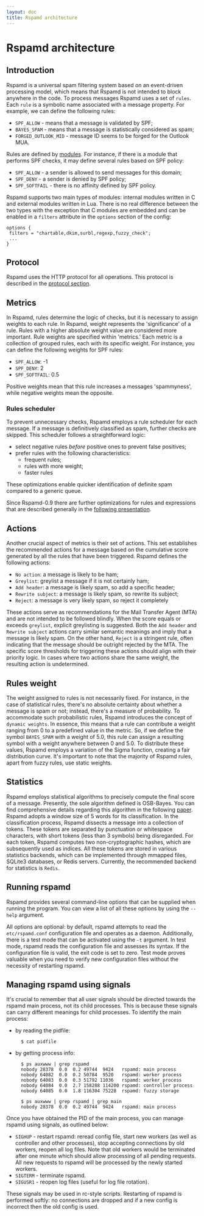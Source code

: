 ```yaml
---
layout: doc
title: Rspamd architecture
---
```

# Rspamd architecture

## Introduction

Rspamd is a universal spam filtering system based on an event-driven processing model, which means that Rspamd is not intended to block anywhere in the code. To process messages Rspamd uses a set of `rules`. Each `rule` is a symbolic name associated with a message property. For example, we can define the following rules:

- `SPF_ALLOW` - means that a message is validated by SPF;
- `BAYES_SPAM` - means that a message is statistically considered as spam;
- `FORGED_OUTLOOK_MID` - message ID seems to be forged for the Outlook MUA.

Rules are defined by [modules](../modules/). For instance, if there is a module that performs SPF checks, it may define several rules based on SPF policy:

- `SPF_ALLOW` - a sender is allowed to send messages for this domain;
- `SPF_DENY` - a sender is denied by SPF policy;
- `SPF_SOFTFAIL` - there is no affinity defined by SPF policy.

Rspamd supports two main types of modules: internal modules written in C and external modules written in Lua. There is no real difference between the two types with the exception that C modules are embedded and can be enabled in a `filters` attribute in the `options` section of the config:

~~~hcl
options {
 filters = "chartable,dkim,surbl,regexp,fuzzy_check";
 ...
}
~~~

## Protocol

Rspamd uses the HTTP protocol for all operations. This protocol is described in the [protocol section](protocol.html).

## Metrics

In Rspamd, rules determine the logic of checks, but it is necessary to assign weights to each rule. In Rspamd, weight represents the 'significance' of a rule. Rules with a higher absolute weight value are considered more important. Rule weights are specified within 'metrics.' Each metric is a collection of grouped rules, each with its specific weight. For instance, you can define the following weights for SPF rules:

- `SPF_ALLOW`: -1
- `SPF_DENY`: 2
- `SPF_SOFTFAIL`: 0.5

Positive weights mean that this rule increases a messages 'spammyness', while negative weights mean the opposite.

### Rules scheduler

To prevent unnecessary checks, Rspamd employs a rule scheduler for each message. If a message is definitively classified as spam, further checks are skipped. This scheduler follows a straightforward logic:

- select negative rules *before* positive ones to prevent false positives;
- prefer rules with the following characteristics:
  - frequent rules;
  - rules with more weight;
  - faster rules

These optimizations enable quicker identification of definite spam compared to a generic queue.

Since Rspamd-0.9 there are further optimizations for rules and expressions that are described generally in the [following presentation](https://highsecure.ru/ast-rspamd.pdf).

## Actions

Another crucial aspect of metrics is their set of actions. This set establishes the recommended actions for a message based on the cumulative score generated by all the rules that have been triggered. Rspamd defines the following actions:

- `No action`: a message is likely to be ham;
- `Greylist`: greylist a message if it is not certainly ham;
- `Add header`: a message is likely spam, so add a specific header;
- `Rewrite subject`: a message is likely spam, so rewrite its subject;
- `Reject`: a message is very likely spam, so reject it completely

These actions serve as recommendations for the Mail Transfer Agent (MTA) and are not intended to be followed blindly. When the score equals or exceeds `greylist`, explicit greylisting is suggested. Both the `Add header` and `Rewrite subject` actions carry similar semantic meanings and imply that a message is likely spam. On the other hand, `Reject` is a stringent rule, often indicating that the message should be outright rejected by the MTA. The specific score thresholds for triggering these actions should align with their priority logic. In cases where two actions share the same weight, the resulting action is undetermined.

## Rules weight

The weight assigned to rules is not necessarily fixed. For instance, in the case of statistical rules, there's no absolute certainty about whether a message is spam or not; instead, there's a measure of probability. To accommodate such probabilistic rules, Rspamd introduces the concept of `dynamic weights`. In essence, this means that a rule can contribute a weight ranging from 0 to a predefined value in the metric. So, if we define the symbol `BAYES_SPAM` with a weight of 5.0, this rule can assign a resulting symbol with a weight anywhere between 0 and 5.0. To distribute these values, Rspamd employs a variation of the Sigma function, creating a fair distribution curve. It's important to note that the majority of Rspamd rules, apart from fuzzy rules, use static weights.

## Statistics

Rspamd employs statistical algorithms to precisely compute the final score of a message. Presently, the sole algorithm defined is OSB-Bayes. You can find comprehensive details regarding this algorithm in the following [paper](https://web.archive.org/web/20181024182218/http://osbf-lua.luaforge.net/papers/osbf-eddc.pdf). Rspamd adopts a window size of 5 words for its classification. In the classification process, Rspamd dissects a message into a collection of tokens. These tokens are separated by punctuation or whitespace characters, with short tokens (less than 3 symbols) being disregarded. For each token, Rspamd computes two non-cryptographic hashes, which are subsequently used as indices. All these tokens are stored in various statistics backends, which can be implemented through mmapped files, SQLite3 databases, or Redis servers. Currently, the recommended backend for statistics is `Redis`.

## Running rspamd

Rspamd provides several command-line options that can be supplied when running the program. You can view a list of all these options by using the `--help` argument.

All options are optional: by default, rspamd attempts to read the `etc/rspamd.conf` configuration file and operates as a daemon. Additionally, there is a test mode that can be activated using the `-t` argument. In test mode, rspamd reads the configuration file and assesses its syntax. If the configuration file is valid, the exit code is set to zero. Test mode proves valuable when you need to verify new configuration files without the necessity of restarting rspamd.

## Managing rspamd using signals

It's crucial to remember that all user signals should be directed towards the rspamd main process, not its child processes. This is because these signals can carry different meanings for child processes. To identify the main process:

- by reading the pidfile:

		$ cat pidfile

- by getting process info:

		$ ps auxwww | grep rspamd
		nobody 28378  0.0  0.2 49744  9424   rspamd: main process
		nobody 64082  0.0  0.2 50784  9520   rspamd: worker process
		nobody 64083  0.0  0.3 51792 11036   rspamd: worker process
		nobody 64084  0.0  2.7 158288 114200 rspamd: controller process
		nobody 64085  0.0  1.8 116304 75228  rspamd: fuzzy storage

		$ ps auxwww | grep rspamd | grep main
		nobody 28378  0.0  0.2 49744  9424   rspamd: main process

Once you have obtained the PID of the main process, you can manage rspamd using signals, as outlined below:

- `SIGHUP` - restart rspamd: reread config file, start new workers (as well as controller and other processes), stop accepting connections by old workers, reopen all log files. Note that old workers would be terminated after one minute which should allow processing of all pending requests. All new requests to rspamd will be processed by the newly started workers.
- `SIGTERM` - terminate rspamd.
- `SIGUSR1` - reopen log files (useful for log file rotation).

These signals may be used in rc-style scripts. Restarting of rspamd is performed softly: no connections are dropped and if a new config is incorrect then the old config is used.
